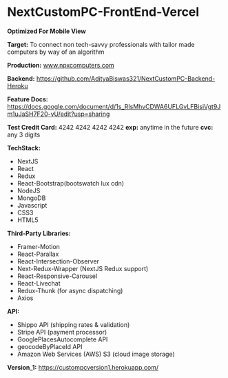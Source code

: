 # NextCustomPC-FrontEnd-Vercel
**Optimized For Mobile View**  


**Target:** To connect non tech-savvy professionals with tailor made computers by way of an algorithm

**Production:** www.npxcomputers.com

**Backend:** https://github.com/AdityaBiswas321/NextCustomPC-Backend-Heroku

**Feature Docs:** https://docs.google.com/document/d/1s_RIsMhvCDWA6UFLGvLFBisiVgt9Jm1uJaSH7F20-vU/edit?usp=sharing

**Test Credit Card:** 4242 4242 4242 4242 **exp:** anytime in the future **cvc:** any 3 digits

**TechStack:**
- NextJS
- React
- Redux
- React-Bootstrap(bootswatch lux cdn)
- NodeJS
- MongoDB
- Javascript
- CSS3
- HTML5


**Third-Party Libraries:**
- Framer-Motion
- React-Parallax
- React-Intersection-Observer
- Next-Redux-Wrapper (NextJS Redux support)
- React-Responsive-Carousel
- React-Livechat
- Redux-Thunk (for async dispatching)
- Axios


**API:**
- Shippo API (shipping rates & validation)
- Stripe API (payment processor)
- GooglePlacesAutocomplete API
- geocodeByPlaceId API
- Amazon Web Services (AWS) S3 (cloud image storage)


**Version_1:** https://custompcversion1.herokuapp.com/ 

